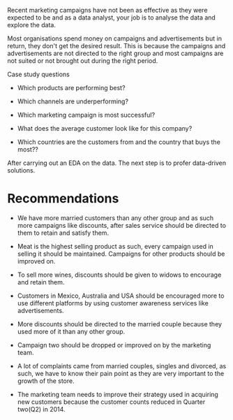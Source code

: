 
Recent marketing campaigns have not been as effective as they were expected to be and as a data analyst, your job is to analyse the data and explore the data.

Most organisations spend money on campaigns and advertisements but in return, they don't get the desired result.
This is because the campaigns and advertisements are not directed to the right group and most campaigns are not 
suited or not brought out during the right period.

Case study questions

* Which products are performing best?

* Which channels are underperforming?

* Which marketing campaign is most successful?

* What does the average customer look like for this company?

* Which countries are the customers from and the country that buys the most??



After carrying out an EDA on the data. The next step is to profer data-driven solutions.

# Recommendations

- We have more married customers than any other group and as such more campaigns like discounts, after sales service should be directed to them to retain and satisfy them.

- Meat is the highest selling product as such, every campaign used in selling it should be maintained. Campaigns for other products should be improved on.

- To sell more wines, discounts should be given to widows to encourage and retain them.

-  Customers in Mexico, Australia and USA should be encouraged more to use different platforms by using customer awareness services like advertisements.

- More discounts should be directed to the married couple because they used more of it than any other group.

- Campaign two should be dropped or improved on by the marketing team.

-  A lot of complaints came from married couples, singles and divorced, as such, we have to know their pain point as they are very important to the growth of the store.

- The marketing team needs to improve their strategy used in acquiring new customers because the customer counts reduced in Quarter two(Q2) in 2014. 

